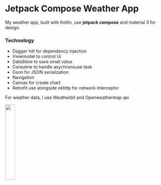 # **Jetpack Compose Weather App**

My weather app, built with Kotlin, use **jetpack compose** and material 3 for design.


### Technology
- Dagger hilt for dependency injection
- Viewmodel to control Ui
- DataStore to save small value
- Coroutine to handle asychronouse task
- Gson for JSON serialization
- Navigation
- Canvas for create chart
- Retrofit use alongside okhttp for network interceptor

For weather data, I use Weatherbit and Openweathermap api

<img src="https://github.com/AlirezaNouri-77/Weather-App-Jetpack-Compose/assets/71293106/cb71bb09-32f7-4b8b-a68d-45e41e6fc553" width=25% height=25%>

